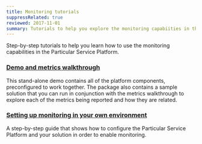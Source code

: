```yaml
---
title: Monitoring tutorials
suppressRelated: true
reviewed: 2017-11-01
summary: Tutorials to help you explore the monitoring capabiities in the Particular Service Platform.
---
```


Step-by-step tutorials to help you learn how to use the monitoring capabilities in the Particular Service Platform. 

### [Demo and metrics walkthrough](demo/)

This stand-alone demo contains all of the platform components, preconfigured to work together. The package also contains a sample solution that you can run in conjunction with the metrics walkthrough to explore each of the metrics being reported and how they are related.

### [Setting up monitoring in your own environment](setup/)

A step-by-step guide that shows how to configure the Particular Service Platform and your solution in order to enable monitoring.
